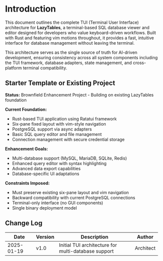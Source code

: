 # Introduction

This document outlines the complete TUI (Terminal User Interface) architecture for **LazyTables**, a terminal-based SQL database viewer and editor designed for developers who value keyboard-driven workflows. Built with Rust and featuring vim motions throughout, it provides a fast, intuitive interface for database management without leaving the terminal.

This architecture serves as the single source of truth for AI-driven development, ensuring consistency across all system components including the TUI framework, database adapters, state management, and cross-platform terminal compatibility.

## Starter Template or Existing Project

**Status:** Brownfield Enhancement Project - Building on existing LazyTables foundation

**Current Foundation:**
- Rust-based TUI application using Ratatui framework
- Six-pane fixed layout with vim-style navigation
- PostgreSQL support via async adapters
- Basic SQL query editor and file management
- Connection management with secure credential storage

**Enhancement Goals:**
- Multi-database support (MySQL, MariaDB, SQLite, Redis)
- Enhanced query editor with syntax highlighting
- Advanced data export capabilities
- Database-specific UI adaptations

**Constraints Imposed:**
- Must preserve existing six-pane layout and vim navigation
- Backward compatibility with current PostgreSQL connections
- Terminal-only interface (no GUI components)
- Single binary deployment model

## Change Log

| Date | Version | Description | Author |
|------|---------|-------------|--------|
| 2025-01-19 | v1.0 | Initial TUI architecture for multi-database support | Architect |
